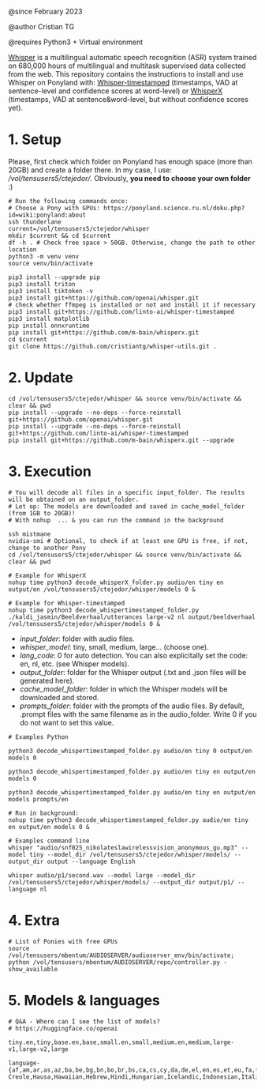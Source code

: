 @since February 2023

@author Cristian TG

@requires Python3 + Virtual environment


[Whisper](https://github.com/openai/whisper) is a multilingual automatic speech recognition (ASR) system trained on 680,000 hours of multilingual and multitask supervised data collected from the web.
This repository contains the instructions to install and use Whisper on Ponyland with: 
[Whisper-timestamped](https://github.com/linto-ai/whisper-timestamped) (timestamps, VAD at sentence-level and confidence scores at word-level) or [WhisperX](https://github.com/m-bain/whisperX) (timestamps, VAD at sentence&word-level, but without confidence scores yet).


# 1. Setup
Please, first check which folder on Ponyland has enough space (more than 20GB) and create a folder there. In my case, I use: */vol/tensusers5/ctejedor/*. Obviously, **you need to choose your own folder** :)

```
# Run the following commands once:
# Choose a Pony with GPUs: https://ponyland.science.ru.nl/doku.php?id=wiki:ponyland:about
ssh thunderlane
current=/vol/tensusers5/ctejedor/whisper
mkdir $current && cd $current
df -h . # Check free space > 50GB. Otherwise, change the path to other location
python3 -m venv venv
source venv/bin/activate

pip3 install --upgrade pip
pip3 install triton
pip3 install tiktoken -v
pip3 install git+https://github.com/openai/whisper.git
# check whether ffmpeg is installed or not and install it if necessary
pip3 install git+https://github.com/linto-ai/whisper-timestamped
pip3 install matplotlib
pip install onnxruntime
pip install git+https://github.com/m-bain/whisperx.git
cd $current
git clone https://github.com/cristiantg/whisper-utils.git .
```

# 2. Update
```
cd /vol/tensusers5/ctejedor/whisper && source venv/bin/activate && clear && pwd
pip install --upgrade --no-deps --force-reinstall git+https://github.com/openai/whisper.git
pip install --upgrade --no-deps --force-reinstall git+https://github.com/linto-ai/whisper-timestamped
pip install git+https://github.com/m-bain/whisperx.git --upgrade
```


# 3. Execution

```
# You will decode all files in a specific input_folder. The results will be obtained on an output_folder.
# Let op: The models are downloaded and saved in cache_model_folder (from 1GB to 20GB)!
# With nohup  ... & you can run the command in the background

ssh mistmane
nvidia-smi # Optional, to check if at least one GPU is free, if not, change to another Pony
cd /vol/tensusers5/ctejedor/whisper && source venv/bin/activate && clear && pwd

# Example for WhisperX
nohup time python3 decode_whisperX_folder.py audio/en tiny en output/en /vol/tensusers5/ctejedor/whisper/models 0 &

# Example for Whisper-timestamped
nohup time python3 decode_whispertimestamped_folder.py ./kaldi_jasmin/Beeldverhaal/utterances large-v2 nl output/beeldverhaal /vol/tensusers5/ctejedor/whisper/models 0 &
```

- *input_folder*: folder with audio files.
- *whisper_model*: tiny, small, medium, large… (choose one).
- *lang_code*: 0 for auto detection. You can also explicitally set the code: en, nl, etc. (see Whisper models).
- *output_folder*: folder for the Whisper output (.txt and .json files will be generated here).
- *cache_model_folder*: folder in which the Whisper models will be downloaded and stored.
- *prompts_folder*: folder with the prompts of the audio files. By default, .prompt files with the same filename as in the audio_folder. Write 0 if you do not want to set this value.


```
# Examples Python

python3 decode_whispertimestamped_folder.py audio/en tiny 0 output/en models 0

python3 decode_whispertimestamped_folder.py audio/en tiny en output/en models 0

python3 decode_whispertimestamped_folder.py audio/en tiny en output/en models prompts/en

# Run in background:
nohup time python3 decode_whispertimestamped_folder.py audio/en tiny en output/en models 0 &
```
```
# Examples command line
whisper "audio/snf025_nikolateslawirelessvision_anonymous_gu.mp3" --model tiny --model_dir /vol/tensusers5/ctejedor/whisper/models/ --output_dir output --language English

whisper audio/p1/second.wav --model large --model_dir /vol/tensusers5/ctejedor/whisper/models/ --output_dir output/p1/ --language nl
```


# 4. Extra

```
# List of Ponies with free GPUs
source /vol/tensusers/mbentum/AUDIOSERVER/audioserver_env/bin/activate;
python /vol/tensusers/mbentum/AUDIOSERVER/repo/controller.py -show_available
```


# 5. Models & languages

```
# Q&A - Where can I see the list of models?
# https://huggingface.co/openai

tiny.en,tiny,base.en,base,small.en,small,medium.en,medium,large-v1,large-v2,large

language-
{af,am,ar,as,az,ba,be,bg,bn,bo,br,bs,ca,cs,cy,da,de,el,en,es,et,eu,fa,fi,fo,fr,gl,gu,ha,haw,he,hi,hr,ht,hu,hy,id,is,it,ja,jw,ka,kk,km,kn,ko,la,lb,ln,lo,lt,lv,mg,mi,mk,ml,mn,mr,ms,mt,my,ne,nl,nn,no,oc,pa,pl,ps,pt,ro,ru,sa,sd,si,sk,sl,sn,so,sq,sr,su,sv,sw,ta,te,tg,th,tk,tl,tr,tt,uk,ur,uz,vi,yi,yo,zh,Afrikaans,Albanian,Amharic,Arabic,Armenian,Assamese,Azerbaijani,Bashkir,Basque,Belarusian,Bengali,Bosnian,Breton,Bulgarian,Burmese,Castilian,Catalan,Chinese,Croatian,Czech,Danish,Dutch,English,Estonian,Faroese,Finnish,Flemish,French,Galician,Georgian,German,Greek,Gujarati,Haitian,Haitian Creole,Hausa,Hawaiian,Hebrew,Hindi,Hungarian,Icelandic,Indonesian,Italian,Japanese,Javanese,Kannada,Kazakh,Khmer,Korean,Lao,Latin,Latvian,Letzeburgesch,Lingala,Lithuanian,Luxembourgish,Macedonian,Malagasy,Malay,Malayalam,Maltese,Maori,Marathi,Moldavian,Moldovan,Mongolian,Myanmar,Nepali,Norwegian,Nynorsk,Occitan,Panjabi,Pashto,Persian,Polish,Portuguese,Punjabi,Pushto,Romanian,Russian,Sanskrit,Serbian,Shona,Sindhi,Sinhala,Sinhalese,Slovak,Slovenian,Somali,Spanish,Sundanese,Swahili,Swedish,Tagalog,Tajik,Tamil,Tatar,Telugu,Thai,Tibetan,Turkish,Turkmen,Ukrainian,Urdu,Uzbek,Valencian,Vietnamese,Welsh,Yiddish,Yoruba}]
```
